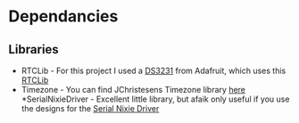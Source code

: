# Dependancies
## Libraries
* RTCLib - For this project I used a [DS3231](https://learn.adafruit.com/adafruit-ds3231-precision-rtc-breakout/overview) from Adafruit, which uses this [RTCLib](https://github.com/adafruit/RTClib)
* Timezone - You can find JChristesens Timezone library [here](https://github.com/JChristensen/Timezone)
*SerialNixieDriver - Excellent little library, but afaik only useful if you use the designs for the [Serial Nixie Driver](https://github.com/tonyp7/SerialNixieDriver)
